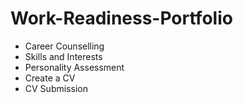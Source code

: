 # Work-Readiness-Portfolio
- Career Counselling
- Skills and Interests
- Personality Assessment
- Create a CV
- CV Submission
